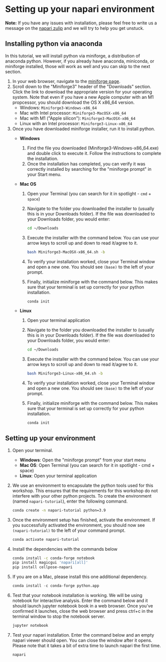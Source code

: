 # Setting up your napari environment

**Note:** If you have any issues with installation, please feel free to write us a message on the [napari zulip](https://napari.zulipchat.com/#narrow/stream/212875-general) and we will try to help you get unstuck.


## Installing python via anaconda

In this tutorial, we will install python via miniforge, a distribution of anaconda python. However, if you already have anaconda, miniconda, or miniforge installed, those will work as well and you can skip to the next section.

1. In your web browser, navigate to the [miniforge page](https://github.com/conda-forge/miniforge). 
2. Scroll down to the "Miniforge3" header of the "Downloads" section. Click the link to download the appropriate version for your operating system. Note that even if you have a new Apple computer with an M1 propcessor, you should download the OS X x86_64 version.
	- Windows: `Miniforge3-Windows-x86_64`
	- Mac with Intel processor: `Miniforge3-MacOSX-x86_64`
	- Mac with M1 ("Apple silicon"): `Miniforge3-MacOSX-x86_64`
	- Linux with an Intel processor: `Miniforge3-Linux-x86_64`
3. Once you have downloaded miniforge installer, run it to install python.
	- **Windows**
		1. Find the file you downloaded (Miniforge3-Windows-x86_64.exe) and double click to execute it. Follow the instructions to complete the installation.
		2. Once the installation has completed, you can verify it was correctly installed by searching for the "miniforge prompt" in your Start menu.
	- **Mac OS**
		1. Open your Terminal (you can search for it in spotlight - `cmd` + `space`)
		2. Navigate to the folder you downloaded the installer to (usually this is in your Downloads folder). If the file was downloaded to your Downloads folder, you would enter:
		
			```bash
			cd ~/Downloads
			```
			
		3. Execute the installer with the command below. You can use your arrow keys to scroll up and down to read it/agree to it.
		
			```bash
			bash Miniforge3-MacOSX-x86_64.sh -b
			```
			
		4. To verify your installation worked, close your Terminal window and open a new one. You should see `(base)` to the left of your prompt.
		5. Finally, initialize miniforge with the command below. This makes sure that your terminal is set up correctly for your python installation.

		
			```bash
			conda init
			```

	- **Linux**
		1. Open your terminal application
		2. Navigate to the folder you downloaded the installer to (usually this is in your Downloads folder). If the file was downloaded to your Downloads folder, you would enter:
		
			```bash
			cd ~/Downloads
			```
			
		3. Execute the installer with the command below. You can use your arrow keys to scroll up and down to read it/agree to it.
		
			```bash
			bash Miniforge3-Linux-x86_64.sh -b
			```
			
		4. To verify your installation worked, close your Terminal window and open a new one. You should see `(base)` to the left of your prompt.
		5. Finally, initialize miniforge with the command below. This makes sure that your terminal is set up correctly for your python installation.
		
			```bash
			conda init
			```

## Setting up your environment
1. Open your terminal.
	- **Windows**: Open the "miniforge prompt" from your start menu
	- **Mac OS**: Open Terminal (you can search for it in spotlight - cmd + space)
	- **Linux**: Open your terminal application
2. We use an environment to encapsulate the python tools used for this workshop. This ensures that the requirements for this workshop do not interfere with your other python projects. To create the environment (named `napari-tutorial`), enter the following command.

	```bash
	conda create -n napari-tutorial python=3.9
	```

3. Once the environment setup has finished, activate the environment. If you successfully activated the environment, you should now see `(napari-tutorial)` to the left of your command prompt.

	```bash
	conda activate napari-tutorial
	```

4. Install the dependencies with the commands below

	```bash
	conda install -c conda-forge notebook
	pip install magicgui 'napari[all]'
	pip install cellpose-napari
	```

5. If you are on a Mac, please install this one additional dependency.

	```python
	conda install -c conda-forge python.app
	```

6. Test that your notebook installation is working. We will be using notebook for interactive analysis. Enter the command below and it should launch jupyter notebook book in a web browser. Once you've confirmed it launches, close the web browser and press ctrl+c in the terminal window to stop the notebook server.

	```bash
	jupyter notebook
	```

7. Test your napari installation. Enter the command below and an empty napari viewer should open. You can close the window after it opens. Please note that it takes a bit of extra time to launch napari the first time.
	
	```bash
	napari
	```